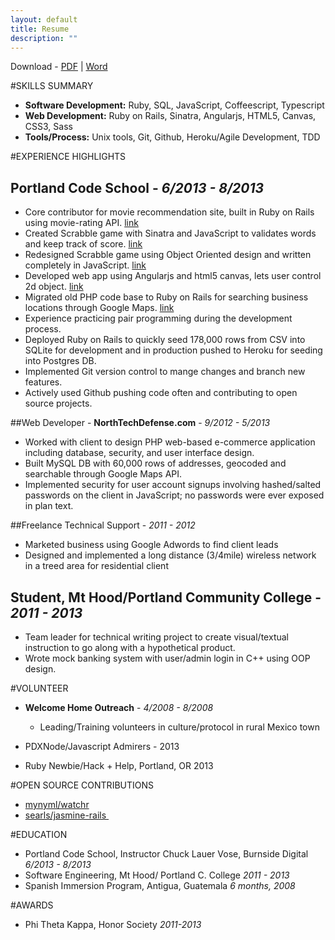 ```yaml
---
layout: default
title: Resume
description: ""
---
```


Download -
[PDF](resume.pdf) |
[Word](resume.doc)

#SKILLS SUMMARY
* **Software Development:** Ruby, SQL, JavaScript, Coffeescript, Typescript
* **Web Development:** Ruby on Rails, Sinatra, Angularjs, HTML5, Canvas, CSS3, Sass
* **Tools/Process:** Unix tools, Git, Github, Heroku/Agile Development, TDD


#EXPERIENCE HIGHLIGHTS

## Portland Code School -  *6/2013 - 8/2013*
* Core contributor for movie recommendation site, built in Ruby on Rails using movie-rating API. [link](http://critic-critic.herokuapp.com)
* Created Scrabble game with Sinatra and JavaScript to validates words and keep track of score. [link](http://scrabble-game.herokuapp.com)
* Redesigned Scrabble game using Object Oriented design and written completely in JavaScript. [link](https://Github.com/zeisler/scrabble)
* Developed web app using Angularjs and html5 canvas, lets user control 2d object. [link](http://Dustinzeisler.com/canvas_project)
* Migrated old PHP code base to Ruby on Rails for searching business locations through Google Maps. [link](https://Github.com/zeisler/ffl_locator)
* Experience practicing pair programming during the development process.
* Deployed  Ruby on Rails to quickly seed 178,000 rows from CSV into SQLite for development and in production pushed to Heroku for seeding into Postgres DB.
* Implemented Git version control to mange changes and branch new features.
* Actively used Github pushing code often and contributing to open source projects.


##Web Developer - **NorthTechDefense.com** - *9/2012 - 5/2013*
* Worked with client to design PHP web-based e-commerce application including database, security, and user interface design.
* Built MySQL DB with 60,000 rows of addresses, geocoded and searchable through Google Maps API.
* Implemented security for user account signups involving hashed/salted passwords on the client in JavaScript; no passwords were ever exposed in plan text.


##Freelance Technical Support -  *2011 - 2012*
* Marketed business using Google Adwords to find client leads
* Designed and implemented a long distance (3/4mile) wireless network in a treed area for residential client

## Student, Mt Hood/Portland Community College -   *2011 - 2013*
* Team leader for technical writing project to create visual/textual instruction to go along with a hypothetical product.
* Wrote mock banking system with user/admin login in C++ using OOP design.

#VOLUNTEER
* **Welcome Home Outreach** - *4/2008 - 8/2008*

  * Leading/Training volunteers in culture/protocol in rural Mexico town
* PDXNode/Javascript Admirers - 2013
* Ruby Newbie/Hack + Help, Portland, OR 2013

#OPEN SOURCE CONTRIBUTIONS
* [mynyml/watchr](https://github.com/mynyml/watchr/pull/53)
* [searls/jasmine-rails ](https://github.com/searls/jasmine-rails/pull/58)

#EDUCATION
* Portland Code School, Instructor Chuck Lauer Vose, Burnside Digital    *6/2013 - 8/2013*
* Software Engineering, Mt Hood/ Portland C. College *2011 - 2013*
* Spanish Immersion Program, Antigua, Guatemala *6 months, 2008*

#AWARDS
* Phi Theta Kappa, Honor Society *2011-2013*







